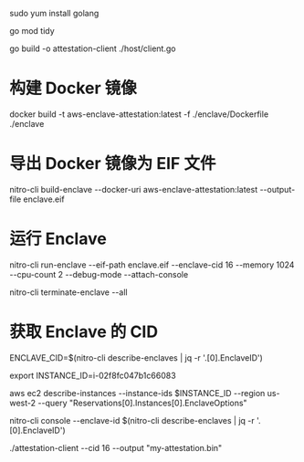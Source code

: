 sudo yum install golang

go mod tidy

go build -o attestation-client ./host/client.go


# 构建 Docker 镜像
docker build -t aws-enclave-attestation:latest -f ./enclave/Dockerfile ./enclave

# 导出 Docker 镜像为 EIF 文件
nitro-cli build-enclave --docker-uri aws-enclave-attestation:latest --output-file enclave.eif

# 运行 Enclave
nitro-cli run-enclave --eif-path enclave.eif --enclave-cid 16 --memory 1024 --cpu-count 2 --debug-mode --attach-console

nitro-cli terminate-enclave --all

# 获取 Enclave 的 CID
ENCLAVE_CID=$(nitro-cli describe-enclaves | jq -r '.[0].EnclaveID')




export INSTANCE_ID=i-02f8fc047b1c66083

aws ec2 describe-instances --instance-ids $INSTANCE_ID --region us-west-2 --query "Reservations[0].Instances[0].EnclaveOptions"

nitro-cli console --enclave-id $(nitro-cli describe-enclaves | jq -r '.[0].EnclaveID')

./attestation-client --cid 16 --output "my-attestation.bin"


